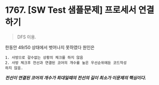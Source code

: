 # 1767. [SW Test 샘플문제] 프로세서 연결하기

> DFS 이용.

한동안 49/50 상태에서 벗어나지 못하였다 원인은

```
1. 사방으로 갈수없는 상황의 체크를 하지 않음
2. 사방 체크후 전선과 연결된 코어의 개수를 높은 우선순위에둔 코드작성 
하지 않음.
```

***전선이 연결된 코어의 개수가 최대일때의 전선의 길이 최소가 이문제의 
핵심이다.***

 
